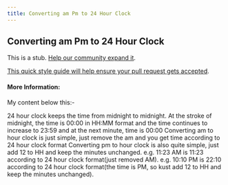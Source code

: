 ```yaml
---
title: Converting am Pm to 24 Hour Clock
---
```

## Converting am Pm to 24 Hour Clock

This is a stub. <a href='https://github.com/freecodecamp/guides/tree/master/src/pages/mathematics/converting-am-pm-to-24-hour-clock/index.md' target='_blank' rel='nofollow'>Help our community expand it</a>.

<a href='https://github.com/freecodecamp/guides/blob/master/README.md' target='_blank' rel='nofollow'>This quick style guide will help ensure your pull request gets accepted</a>.

<!-- The article goes here, in GitHub-flavored Markdown. Feel free to add YouTube videos, images, and CodePen/JSBin embeds  -->

#### More Information:
<!-- Please add any articles you think might be helpful to read before writing the article -->
My content below this:-

24 hour clock keeps the time from midnight to midnight. At the stroke of midnight, the time is 00:00 in HH:MM format and the time continues to increase to 23:59 and at the next minute, time is 00:00
Converting am to hour clock is just simple, just remove the am and you get time according to 24 hour clock format
Converting pm to hour clock is also quite simple, just add 12 to HH and keep the minutes unchanged.
e.g. 11:23 AM is 11:23 according to 24 hour clock format(just removed AM).
e.g. 10:10 PM is 22:10 according to 24 hour clock format(the time is PM, so kust add 12 to HH and keep the minutes unchanged).

